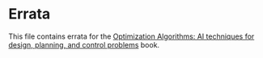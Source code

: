 # Errata

This file contains errata for the [Optimization Algorithms: AI techniques for design, planning, and control problems](https://www.manning.com/books/optimization-algorithms) book.

